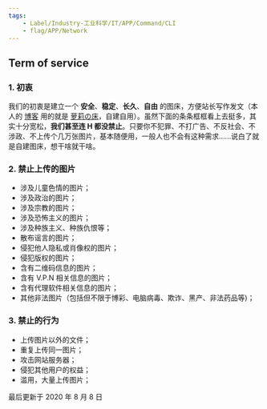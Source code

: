 ```yaml
---
tags:
    - Label/Industry-工业科学/IT/APP/Command/CLI
    - flag/APP/Network
---
```


## Term of service

### 1. 初衷

我们的初衷是建立一个 **安全**、**稳定**、**长久**、**自由** 的图床，方便站长写作发文（本人的 [博客](https://lolineko.com/) 用的就是 [萝莉の床](https://cg.lolineko.com/)，自建自用）。虽然下面的条条框框看上去挺多，其实十分宽松，**我们甚至连 H 都没禁止**。只要你不犯罪、不打广告、不反社会、不涉政、不上传个几万张图片，基本随便用，一般人也不会有这种需求......说白了就是自建图床，想干啥就干啥。


### 2. 禁止上传的图片

- 涉及儿童色情的图片；
- 涉及政治的图片；
- 涉及宗教的图片；
- 涉及恐怖主义的图片；
- 涉及种族主义、种族仇恨等；
- 散布谣言的图片；
- 侵犯他人隐私或肖像权的图片；
- 侵犯版权的图片；
- 含有二维码信息的图片；
- 含有 V.P.N 相关信息的图片；
- 含有代理软件相关信息的图片；
- 其他非法图片（包括但不限于博彩、电脑病毒、欺诈、黑产、非法药品等)；


### 3. 禁止的行为

- 上传图片以外的文件；
- 重复上传同一图片；
- 攻击网站服务器；
- 侵犯其他用户的权益；
- 滥用，大量上传图片；

最后更新于 2020 年 8 月 8 日